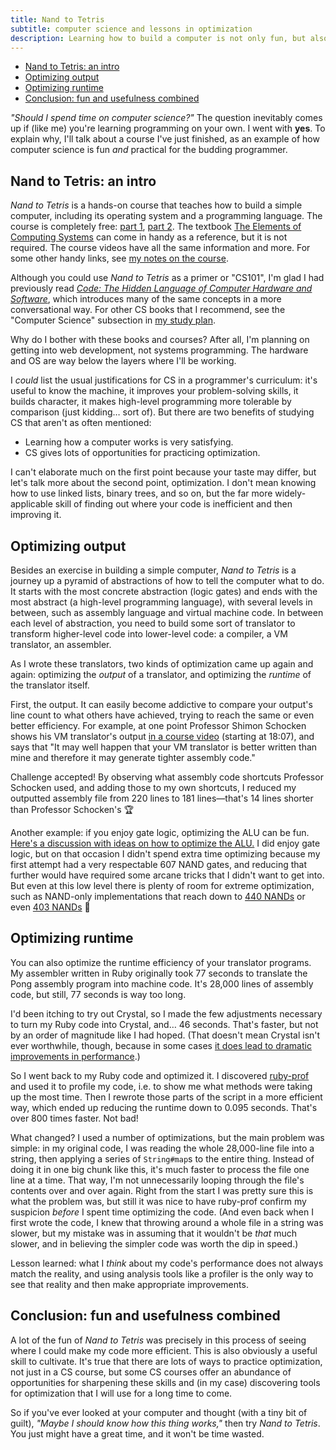 ```yaml
---
title: Nand to Tetris
subtitle: computer science and lessons in optimization
description: Learning how to build a computer is not only fun, but also teaches important lessons in optimization that even software developers can take to heart.
---
```


- [Nand to Tetris: an intro](#nand-to-tetris-an-intro)
- [Optimizing output](#optimizing-output)
- [Optimizing runtime](#optimizing-runtime)
- [Conclusion: fun and usefulness combined](#conclusion-fun-and-usefulness-combined)

*"Should I spend time on computer science?"* The question inevitably comes up if (like me) you're learning programming on your own. I went with **yes**. To explain why, I'll talk about a course I've just finished, as an example of how computer science is fun *and* practical for the budding programmer.

## Nand to Tetris: an intro

*Nand to Tetris* is a hands-on course that teaches how to build a simple computer, including its operating system and a programming language. The course is completely free: [part 1](https://www.coursera.org/learn/build-a-computer), [part 2](https://www.coursera.org/learn/nand2tetris2). The textbook [The Elements of Computing Systems](https://mitpress.mit.edu/books/elements-computing-systems-second-edition) can come in handy as a reference, but it is not required. The course videos have all the same information and more. For some other handy links, see <a href="/reading#B084V7R8PT" data-turbo="false">my notes on the course</a>.

Although you could use *Nand to Tetris* as a primer or "CS101", I'm glad I had previously read [*Code: The Hidden Language of Computer Hardware and Software*](https://www.charlespetzold.com/code/), which introduces many of the same concepts in a more conversational way. For other CS books that I recommend, see the "Computer Science" subsection in [my study plan](https://github.com/fpsvogel/learn-ruby#expanding-my-horizons).

Why do I bother with these books and courses? After all, I'm planning on getting into web development, not systems programming. The hardware and OS are way below the layers where I'll be working.

I *could* list the usual justifications for CS in a programmer's curriculum: it's useful to know the machine, it improves your problem-solving skills, it builds character, it makes high-level programming more tolerable by comparison (just kidding… sort of). But there are two benefits of studying CS that aren't as often mentioned:

- Learning how a computer works is very satisfying.
- CS gives lots of opportunities for practicing optimization.

I can't elaborate much on the first point because your taste may differ, but let's talk more about the second point, optimization. I don't mean knowing how to use linked lists, binary trees, and so on, but the far more widely-applicable skill of finding out where your code is inefficient and then improving it.

## Optimizing output

Besides an exercise in building a simple computer, *Nand to Tetris* is a journey up a pyramid of abstractions of how to tell the computer what to do. It starts with the most concrete abstraction (logic gates) and ends with the most abstract (a high-level programming language), with several levels in between, such as assembly language and virtual machine code. In between each level of abstraction, you need to build some sort of translator to transform higher-level code into lower-level code: a compiler, a VM translator, an assembler.

As I wrote these translators, two kinds of optimization came up again and again: optimizing the *output* of a translator, and optimizing the *runtime* of the translator itself.

First, the output. It can easily become addictive to compare your output's line count to what others have achieved, trying to reach the same or even better efficiency. For example, at one point Professor Shimon Schocken shows his VM translator's output [in a course video](https://coursera.org/share/a39cdec23e6e913c04b8d2439ca59e6f) (starting at 18:07), and says that "It may well happen that your VM translator is better written than mine and therefore it may generate tighter assembly code."

Challenge accepted! By observing what assembly code shortcuts Professor Schocken used, and adding those to my own shortcuts, I reduced my outputted assembly file from 220 lines to 181 lines—that's 14 lines shorter than Professor Schocken's 🏆

Another example: if you enjoy gate logic, optimizing the ALU can be fun. [Here's a discussion with ideas on how to optimize the ALU.](https://www.coursera.org/learn/build-a-computer/discussions/weeks/2/threads/hJlyt3OcEeasOQpiYXGJHw) I did enjoy gate logic, but on that occasion I didn't spend extra time optimizing because my first attempt had a very respectable 607 NAND gates, and reducing that further would have required some arcane tricks that I didn't want to get into. But even at this low level there is plenty of room for extreme optimization, such as NAND-only implementations that reach down to [440 NANDs](http://nand2tetris-questions-and-answers-forum.52.s1.nabble.com/Why-we-like-abstraction-td1914023.html) or even [403 NANDs](http://nand2tetris-questions-and-answers-forum.52.s1.nabble.com/Low-NAND-ALU-td4031269.html) 🤯

## Optimizing runtime

You can also optimize the runtime efficiency of your translator programs. My assembler written in Ruby originally took 77 seconds to translate the Pong assembly program into machine code. It's 28,000 lines of assembly code, but still, 77 seconds is way too long.

I'd been itching to try out Crystal, so I made the few adjustments necessary to turn my Ruby code into Crystal, and… 46 seconds. That's faster, but not by an order of magnitude like I had hoped. (That doesn't mean Crystal isn't ever worthwhile, though, because in some cases [it does lead to dramatic improvements in performance](https://youtu.be/sTGfi98XXS4?t=592).)

So I went back to my Ruby code and optimized it. I discovered [ruby-prof](https://ruby-prof.github.io/) and used it to profile my code, i.e. to show me what methods were taking up the most time. Then I rewrote those parts of the script in a more efficient way, which ended up reducing the runtime down to 0.095 seconds. That's over 800 times faster. Not bad!

What changed? I used a number of optimizations, but the main problem was simple: in my original code, I was reading the whole 28,000-line file into a string, then applying a series of `String#map`s to the entire thing. Instead of doing it in one big chunk like this, it's much faster to process the file one line at a time. That way, I'm not unnecessarily looping through the file's contents over and over again. Right from the start I was pretty sure this is what the problem was, but still it was nice to have ruby-prof confirm my suspicion *before* I spent time optimizing the code. (And even back when I first wrote the code, I knew that throwing around a whole file in a string was slower, but my mistake was in assuming that it wouldn't be *that* much slower, and in believing the simpler code was worth the dip in speed.)

Lesson learned: what I *think* about my code's performance does not always match the reality, and using analysis tools like a profiler is the only way to see that reality and then make appropriate improvements.

## Conclusion: fun and usefulness combined

A lot of the fun of *Nand to Tetris* was precisely in this process of seeing where I could make my code more efficient. This is also obviously a useful skill to cultivate. It's true that there are lots of ways to practice optimization, not just in a CS course, but some CS courses offer an abundance of opportunities for sharpening these skills and (in my case) discovering tools for optimization that I will use for a long time to come.

So if you've ever looked at your computer and thought (with a tiny bit of guilt), *"Maybe I should know how this thing works,"* then try *Nand to Tetris*. You just might have a great time, and it won't be time wasted.
